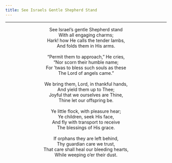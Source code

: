 ```yaml
---
title: See Israels Gentle Shepherd Stand
---
```


---
<center>
See Israel’s gentle Shepherd stand<br/>
With all engaging charms;<br/>
Hark! how He calls the tender lambs,<br/>
And folds them in His arms.<br/>
<br/>
“Permit them to approach,” He cries,<br/>
“Nor scorn their humble name;<br/>
For ’twas to bless such souls as these<br/>
The Lord of angels came.”<br/>
<br/>
We bring them, Lord, in thankful hands,<br/>
And yield them up to Thee;<br/>
Joyful that we ourselves are Thine,<br/>
Thine let our offspring be.<br/>
<br/>
Ye little flock, with pleasure hear;<br/>
Ye children, seek His face,<br/>
And fly with transport to receive<br/>
The blessings of His grace.<br/>
<br/>
If orphans they are left behind,<br/>
Thy guardian care we trust,<br/>
That care shall heal our bleeding hearts,<br/>
While weeping o’er their dust.
</center>